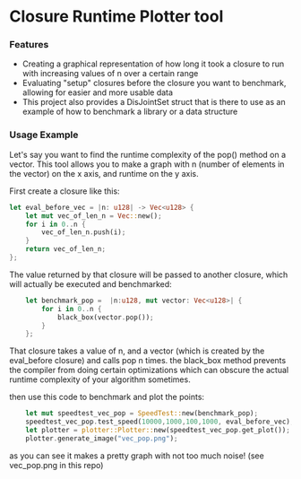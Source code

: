 # Closure Runtime Plotter tool


### Features

* Creating a graphical representation of how long it took a closure to run with increasing values of n over a certain range
* Evaluating "setup" closures before the closure you want to benchmark, allowing for easier and more usable data
* This project also provides a DisJointSet struct that is there to use as an example of how to benchmark a library or a data structure

### Usage Example

Let's say you want to find the runtime complexity of the pop() method on a vector.
This tool allows you to make a graph with n (number of elements in the vector) on the x axis,
and runtime on the y axis. 

First create a closure like this:

```rust
let eval_before_vec = |n: u128| -> Vec<u128> {
    let mut vec_of_len_n = Vec::new();
    for i in 0..n {
        vec_of_len_n.push(i);
    }
    return vec_of_len_n;
};
```

The value returned by that closure will be passed to another closure, which will actually be executed and benchmarked:

```rust
    let benchmark_pop =  |n:u128, mut vector: Vec<u128>| {
        for i in 0..n {
            black_box(vector.pop());
        }
    };
```

That closure takes a value of n, and a vector (which is created by the eval_before closure)
and calls pop n times. 
the black_box method prevents the compiler from doing certain optimizations which can obscure the actual runtime complexity of your algorithm sometimes.


then use this code to benchmark and plot the points:
```rust
    let mut speedtest_vec_pop = SpeedTest::new(benchmark_pop);
    speedtest_vec_pop.test_speed(10000,1000,100,1000, eval_before_vec);
    let plotter = plotter::Plotter::new(speedtest_vec_pop.get_plot());
    plotter.generate_image("vec_pop.png");
```


as you can see it makes a pretty graph with not too much noise! (see vec_pop.png in this repo)


